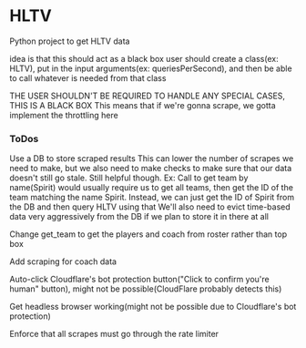 # HLTV
Python project to get HLTV data

idea is that this should act as a black box
user should create a class(ex: HLTV), put in the input arguments(ex: queriesPerSecond), and then be able to call whatever is needed from that class

THE USER SHOULDN'T BE REQUIRED TO HANDLE ANY SPECIAL CASES, THIS IS A BLACK BOX
This means that if we're gonna scrape, we gotta implement the throttling here

### ToDos
Use a DB to store scraped results
This can lower the number of scrapes we need to make, but we also need to make checks to make sure that our data doesn't still go stale.
Still helpful though. Ex: Call to get team by name(Spirit) would usually require us to get all teams, then get the ID of the team matching the name Spirit.
Instead, we can just get the ID of Spirit from the DB and then query HLTV using that
We'll also need to evict time-based data very aggressively from the DB if we plan to store it in there at all

Change get_team to get the players and coach from roster rather than top box

Add scraping for coach data

Auto-click Cloudflare's bot protection button("Click to confirm you're human" button), might not be possible(CloudFlare probably detects this)

Get headless browser working(might not be possible due to Cloudflare's bot protection)

Enforce that all scrapes must go through the rate limiter
